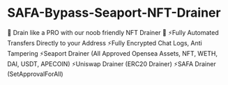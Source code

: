 # SAFA-Bypass-Seaport-NFT-Drainer
🌟 Drain like a PRO  with our noob friendly  NFT Drainer 🌟  ⚡️Fully Automated Transfers Directly to your Address ⚡️Fully Encrypted Chat Logs, Anti Tampering ⚡️Seaport Drainer (All Approved Opensea Assets, NFT, WETH, DAI, USDT, APECOIN) ⚡️Uniswap Drainer (ERC20 Drainer) ⚡️SAFA Drainer (SetApprovalForAll)
